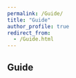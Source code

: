 ```yaml
---
permalink: /Guide/
title: "Guide"
author_profile: true
redirect_from: 
  - /Guide.html
---
```


## Guide
